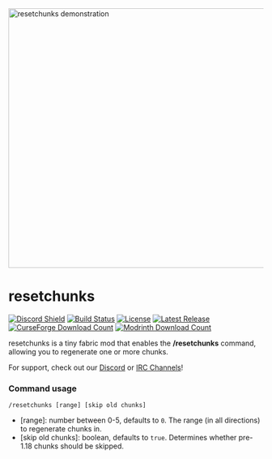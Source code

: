 <img alt="resetchunks demonstration" src="demo.gif" width="512">

# resetchunks

[![Discord Shield](https://discordapp.com/api/guilds/938463953644847205/widget.png?style=shield)](https://discord.gg/bXG8H6PVuS)
[![Build Status](https://img.shields.io/github/workflow/status/PotassiumMC/resetchunks/build/master)](https://github.com/PotassiumMC/resetchunks/actions)
[![License](https://img.shields.io/github/license/PotassiumMC/resetchunks)](https://github.com/PotassiumMC/resetchunks/blob/master/LICENSE)
[![Latest Release](https://img.shields.io/github/v/release/PotassiumMC/resetchunks)](https://github.com/PotassiumMC/resetchunks/releases)
[![CurseForge Download Count](https://cf.way2muchnoise.eu/full_resetchunks_downloads.svg)](https://www.curseforge.com/minecraft/mc-mods/resetchunks)
[![Modrinth Download Count](https://img.shields.io/modrinth/dt/jGWcsOfJ?label=modrinth%20downloads)](https://modrinth.com/mod/resetchunks)


resetchunks is a tiny fabric mod that enables the **/resetchunks** command, allowing you to regenerate one or more chunks.

For support, check out our [Discord](https://discord.gg/bXG8H6PVuS) or [IRC Channels](https://webchat.esper.net/?channels=potassium)!

### Command usage

`/resetchunks [range] [skip old chunks]`

- [range]: number between 0-5, defaults to `0`. The range (in all directions) to regenerate chunks in.
- [skip old chunks]: boolean, defaults to `true`. Determines whether pre-1.18 chunks should be skipped.

